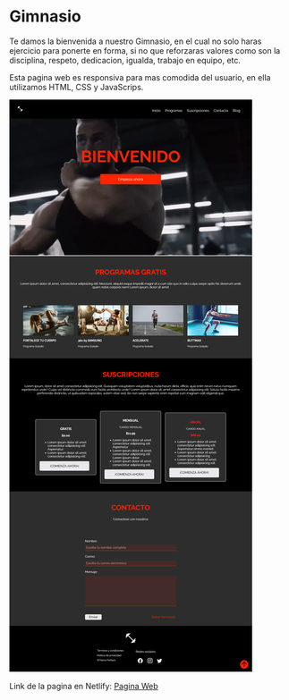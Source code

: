# Gimnasio

Te damos la bienvenida a nuestro Gimnasio, en el cual no solo haras ejercicio para ponerte en forma, si no que reforzaras valores como son la disciplina, respeto, dedicacion, igualda, trabajo en equipo, etc. 

Esta pagina web es responsiva para mas comodida del usuario, en ella utilizamos HTML, CSS y JavaScrips.

![imagen de la pagina web](img/Screenshot%20PerLa%20-%20Gimnasio.png)

Link de la pagina en Netlify: 
[Pagina Web](https://incredible-tartufo-2afa72.netlify.app)
